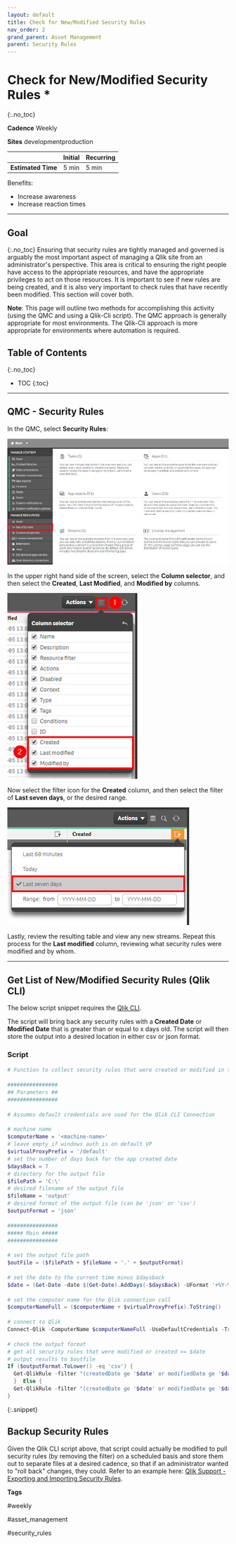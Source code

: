 ```yaml
---
layout: default
title: Check for New/Modified Security Rules
nav_order: 2
grand_parent: Asset Management
parent: Security Rules
---
```


# Check for New/Modified Security Rules <i class="fas fa-file-code fa-xs" title="API | Script Optional"></i>*
{:.no_toc}

**Cadence** <span class="label cadence">Weekly</span>

**Sites** <span class="label dev">development</span><span class="label prod">production</span>

|                                  		                    | Initial   | Recurring  |
|---------------------------------------------------------|-----------|------------|
| <i class="far fa-clock fa-sm"></i> **Estimated Time**   | 5 min     | 5 min     |

Benefits:

  - Increase awareness
  - Increase reaction times
  
-------------------------

## Goal
{:.no_toc}
Ensuring that security rules are tightly managed and governed is arguably the most important aspect of managing a Qlik site from an administrator's perspective. This area is critical to ensuring the right people have access to the appropriate resources, and have the appropriate privileges to act on those resources. It is important to see if new rules are being created, and it is also very important to check rules that have recently been modified. This section will cover both.

**Note**: This page will outline two methods for accomplishing this activity (using the QMC and using a Qlik-Cli script). The QMC approach is generally appropriate for most environments. The Qlik-Cli approach is more appropriate for environments where automation is required.

## Table of Contents
{:.no_toc}

* TOC
{:toc}
-------------------------

## QMC - Security Rules

In the QMC, select **Security Rules**:

[![check_new_rules_native_1.png](images/check_new_rules_native_1.png)](https://raw.githubusercontent.com/eapowertools/qs-admin-playbook/master/docs/asset_management/security_rules/images/check_new_rules_native_1.png)

In the upper right hand side of the screen, select the **Column selector**, and then select the **Created**, **Last Modified**, and **Modified by** columns.

[![check_new_rules_native_2.png](images/check_new_rules_native_2.png)](https://raw.githubusercontent.com/eapowertools/qs-admin-playbook/master/docs/asset_management/security_rules/images/check_new_rules_native_2.png)

Now select the filter icon for the **Created** column, and then select the filter of **Last seven days**, or the desired range.

[![check_new_rules_native_3.png](images/check_new_rules_native_3.png)](https://raw.githubusercontent.com/eapowertools/qs-admin-playbook/master/docs/asset_management/security_rules/images/check_new_rules_native_3.png)

Lastly, review the resulting table and view any new streams. Repeat this process for the **Last modified** column, reviewing what security rules were modified and by whom.

-------------------------

## Get List of New/Modified Security Rules (Qlik CLI) <i class="fas fa-file-code fa-xs" title="API | Requires Script"></i>

The below script snippet requires the [Qlik CLI](../../tooling/qlik_cli.md).

The script will bring back any security rules with a **Created Date** or **Modified Date** that is greater than or equal to x days old. The script will then store the output into a desired location in either csv or json format.

### Script
```powershell
# Function to collect security rules that were created or modified in the last x days

################
## Parameters ##
################

# Assumes default credentials are used for the Qlik CLI Connection

# machine name
$computerName = '<machine-name>'
# leave empty if windows auth is on default VP
$virtualProxyPrefix = '/default'
# set the number of days back for the app created date
$daysBack = 7
# directory for the output file
$filePath = 'C:\'
# desired filename of the output file
$fileName = 'output'
# desired format of the output file (can be 'json' or 'csv')
$outputFormat = 'json'

################
##### Main #####
################

# set the output file path
$outFile = ($filePath + $fileName + '.' + $outputFormat)

# set the date to the current time minus $daysback
$date = (Get-Date -date $(Get-Date).AddDays(-$daysBack) -UFormat '+%Y-%m-%dT%H:%M:%S.000Z').ToString()

# set the computer name for the Qlik connection call
$computerNameFull = ($computerName + $virtualProxyPrefix).ToString()

# connect to Qlik
Connect-Qlik -ComputerName $computerNameFull -UseDefaultCredentials -TrustAllCerts

# check the output format
# get all security rules that were modified or created >= $date
# output results to $outfile
If ($outputFormat.ToLower() -eq 'csv') {
  Get-QlikRule -filter "(createdDate ge '$date' or modifiedDate ge '$date') and category eq 'Security'" -full | ConvertTo-Csv -NoTypeInformation | Set-Content $outFile
  }  Else {
  Get-QlikRule -filter "(createdDate ge '$date' or modifiedDate ge '$date') and category eq 'Security'" -full | ConvertTo-Json | Set-Content $outFile
}
```
{:.snippet}

## Backup Security Rules

Given the Qlik CLI script above, that script could actually be modified to pull security rules (by removing the filter) on a scheduled basis and store them out to separate files at a desired cadence, so that if an administrator wanted to "roll back" changes, they could. Refer to an example here: [Qlik Support - Exporting and Importing Security Rules](https://support.qlik.com/articles/000040012).

**Tags**

#weekly

#asset_management

#security_rules

&nbsp;
